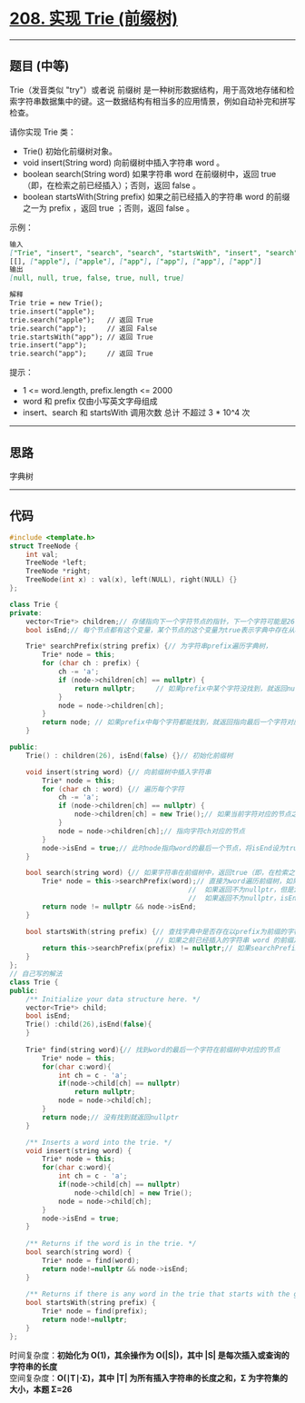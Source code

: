 # [208. 实现 Trie (前缀树)](https://leetcode.cn/problems/implement-trie-prefix-tree/description/)

---

## 题目 (中等)

Trie（发音类似 "try"）或者说 前缀树 是一种树形数据结构，用于高效地存储和检索字符串数据集中的键。这一数据结构有相当多的应用情景，例如自动补完和拼写检查。  

请你实现 Trie 类：  

- Trie() 初始化前缀树对象。
- void insert(String word) 向前缀树中插入字符串 word 。
- boolean search(String word) 如果字符串 word 在前缀树中，返回 true（即，在检索之前已经插入）；否则，返回 false 。
- boolean startsWith(String prefix) 如果之前已经插入的字符串 word 的前缀之一为 prefix ，返回 true ；否则，返回 false 。

示例：  

```markdown
输入
["Trie", "insert", "search", "search", "startsWith", "insert", "search"]
[[], ["apple"], ["apple"], ["app"], ["app"], ["app"], ["app"]]
输出
[null, null, true, false, true, null, true]

解释
Trie trie = new Trie();
trie.insert("apple");
trie.search("apple");   // 返回 True
trie.search("app");     // 返回 False
trie.startsWith("app"); // 返回 True
trie.insert("app");
trie.search("app");     // 返回 True
```

提示：  

- 1 <= word.length, prefix.length <= 2000
- word 和 prefix 仅由小写英文字母组成
- insert、search 和 startsWith 调用次数 总计 不超过 3 * 10^4 次

---

## 思路

字典树

---

## 代码

```C++
#include <template.h>
struct TreeNode {
    int val;
    TreeNode *left;
    TreeNode *right;
    TreeNode(int x) : val(x), left(NULL), right(NULL) {}
};

class Trie {
private:
    vector<Trie*> children;// 存储指向下一个字符节点的指针，下一个字符可能是26个字符之一，因此每个节点有26个孩子，向量的长度为26
    bool isEnd;// 每个节点都有这个变量，某个节点的这个变量为true表示字典中存在从根节点到这个节点的路径对应的字符组成的字符串。

    Trie* searchPrefix(string prefix) {// 为字符串prefix遍历字典树，
        Trie* node = this;
        for (char ch : prefix) {
            ch -= 'a';
            if (node->children[ch] == nullptr) {
                return nullptr;     // 如果prefix中某个字符没找到，就返回nullptr
            }
            node = node->children[ch];
        }
        return node; // 如果prefix中每个字符都能找到，就返回指向最后一个字符对应的节点的指针
    }

public:
    Trie() : children(26), isEnd(false) {}// 初始化前缀树

    void insert(string word) {// 向前缀树中插入字符串
        Trie* node = this;
        for (char ch : word) {// 遍历每个字符
            ch -= 'a';
            if (node->children[ch] == nullptr) {
                node->children[ch] = new Trie();// 如果当前字符对应的节点之前没有插入过，就创建节点
            }
            node = node->children[ch];// 指向字符ch对应的节点
        }
        node->isEnd = true;// 此时node指向word的最后一个节点，将isEnd设为true，表示字典中插入了word
    }

    bool search(string word) {// 如果字符串在前缀树中，返回true（即，在检索之前已经插入）；否则，返回 false
        Trie* node = this->searchPrefix(word);// 直接为word遍历前缀树，如果最后返回nullptr，说明没找到，
                                            //  如果返回不为nullptr，但是isEnd为false，字典树中存在以word为前缀的字符串，但是不存在word
                                            //  如果返回不为nullptr，isEnd为true，说明字典树中存在word
        return node != nullptr && node->isEnd;
    }

    bool startsWith(string prefix) {// 查找字典中是否存在以prefix为前缀的字符串
                                    // 如果之前已经插入的字符串 word 的前缀之一为 prefix ，返回 true ；否则，返回 false 。
        return this->searchPrefix(prefix) != nullptr;// 如果searchPrefix返回不为nullptr，不管isEnd是否为true，都存在以prefix为前缀的字符串
    }
};
// 自己写的解法
class Trie {
public:
    /** Initialize your data structure here. */
    vector<Trie*> child;
    bool isEnd;
    Trie() :child(26),isEnd(false){
    }
    
    Trie* find(string word){// 找到word的最后一个字符在前缀树中对应的节点
        Trie* node = this;
        for(char c:word){
            int ch = c - 'a';
            if(node->child[ch] == nullptr)
                return nullptr;
            node = node->child[ch];
        }
        return node;// 没有找到就返回nullptr
    }

    /** Inserts a word into the trie. */
    void insert(string word) {
        Trie* node = this;
        for(char c:word){
            int ch = c - 'a';
            if(node->child[ch] == nullptr)
                node->child[ch] = new Trie();
            node = node->child[ch];
        }
        node->isEnd = true;
    }
    
    /** Returns if the word is in the trie. */
    bool search(string word) {
        Trie* node = find(word);
        return node!=nullptr && node->isEnd;
    }
    
    /** Returns if there is any word in the trie that starts with the given prefix. */
    bool startsWith(string prefix) {
        Trie* node = find(prefix);
        return node!=nullptr;
    }
};
```

时间复杂度：**初始化为 O(1)，其余操作为 O(|S|)，其中 |S| 是每次插入或查询的字符串的长度**  
空间复杂度：**O(∣T∣⋅Σ)，其中 |T| 为所有插入字符串的长度之和，Σ 为字符集的大小，本题 Σ=26**

